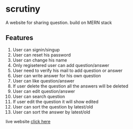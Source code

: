 # scrutiny

A website for sharing question. build on MERN stack

## Features

<ol>
	<li>User can signin/singup</li>
	<li>User can reset his password</li>
	<li>User can change his name</li>
	<li>Only regisetered user can add question/answer</li>
	<li>User need to verify his mail to add question or answer</li>
	<li>User can write answer for his own question</li>
	<li>User can like question/answer</li>
	<li>If user delete the question all the answers will be deleted</li>
	<li>User can edit question/answer</li>
	<li>User can search question</li>
	<li>If user edit the question it will show edited</li>
	<li>User can sort the question by latest/old</li>
	<li>User can sort the answer by latest/old</li>
</ol>

live website <a href="https://https://scrutiny.herokuapp.com/">click here </a>
